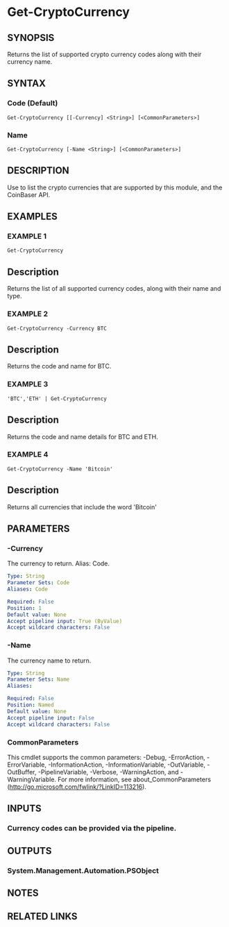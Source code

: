 # Get-CryptoCurrency

## SYNOPSIS
Returns the list of supported crypto currency codes along with their currency name.

## SYNTAX

### Code (Default)
```
Get-CryptoCurrency [[-Currency] <String>] [<CommonParameters>]
```

### Name
```
Get-CryptoCurrency [-Name <String>] [<CommonParameters>]
```

## DESCRIPTION
Use to list the crypto currencies that are supported by this module, and the CoinBaser API.

## EXAMPLES

### EXAMPLE 1
```
Get-CryptoCurrency
```

Description
-----------
Returns the list of all supported currency codes, along with their name and type.

### EXAMPLE 2
```
Get-CryptoCurrency -Currency BTC
```

Description
-----------
Returns the code and name for BTC.

### EXAMPLE 3
```
'BTC','ETH' | Get-CryptoCurrency
```

Description
-----------
Returns the code and name details for BTC and ETH.

### EXAMPLE 4
```
Get-CryptoCurrency -Name 'Bitcoin'
```

Description
-----------
Returns all currencies that include the word 'Bitcoin'

## PARAMETERS

### -Currency
The currency to return.
Alias: Code.

```yaml
Type: String
Parameter Sets: Code
Aliases: Code

Required: False
Position: 1
Default value: None
Accept pipeline input: True (ByValue)
Accept wildcard characters: False
```

### -Name
The currency name to return.

```yaml
Type: String
Parameter Sets: Name
Aliases:

Required: False
Position: Named
Default value: None
Accept pipeline input: False
Accept wildcard characters: False
```

### CommonParameters
This cmdlet supports the common parameters: -Debug, -ErrorAction, -ErrorVariable, -InformationAction, -InformationVariable, -OutVariable, -OutBuffer, -PipelineVariable, -Verbose, -WarningAction, and -WarningVariable.
For more information, see about_CommonParameters (http://go.microsoft.com/fwlink/?LinkID=113216).

## INPUTS

### Currency codes can be provided via the pipeline.
## OUTPUTS

### System.Management.Automation.PSObject
## NOTES

## RELATED LINKS
